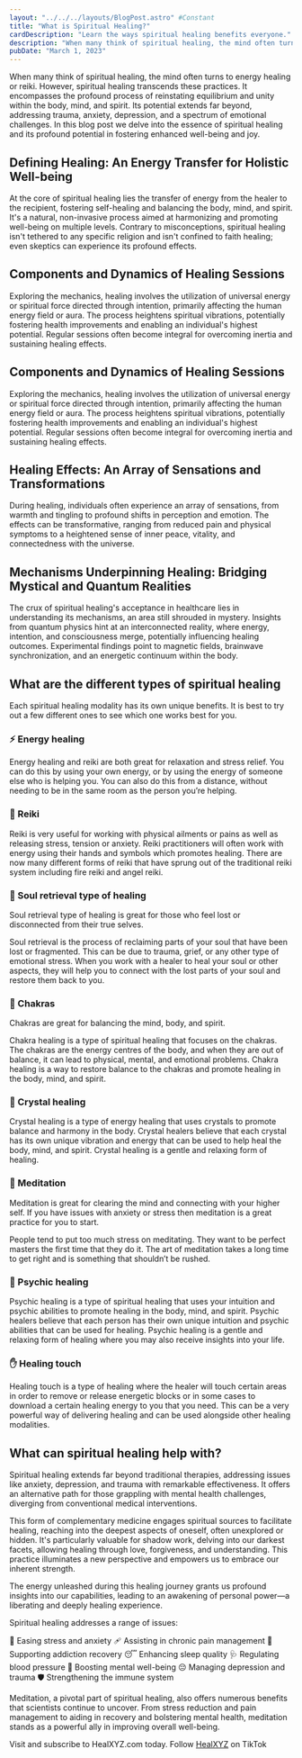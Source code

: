 ```yaml
---
layout: "../../../layouts/BlogPost.astro" #Constant
title: "What is Spiritual Healing?"
cardDescription: "Learn the ways spiritual healing benefits everyone."
description: "When many think of spiritual healing, the mind often turns to energy healing or reiki. However, spiritual healing transcends these practices.."
pubDate: "March 1, 2023"
---
```

When many think of spiritual healing, the mind often turns to energy healing or reiki. However, spiritual healing transcends these practices. It encompasses the profound process of reinstating equilibrium and unity within the body, mind, and spirit. Its potential extends far beyond, addressing trauma, anxiety, depression, and a spectrum of emotional challenges. In this blog post we delve into the essence of spiritual healing and its profound potential in fostering enhanced well-being and joy.

## Defining Healing: An Energy Transfer for Holistic Well-being

At the core of spiritual healing lies the transfer of energy from the healer to the recipient, fostering self-healing and balancing the body, mind, and spirit. It's a natural, non-invasive process aimed at harmonizing and promoting well-being on multiple levels. Contrary to misconceptions, spiritual healing isn't tethered to any specific religion and isn't confined to faith healing; even skeptics can experience its profound effects.

## Components and Dynamics of Healing Sessions

Exploring the mechanics, healing involves the utilization of universal energy or spiritual force directed through intention, primarily affecting the human energy field or aura. The process heightens spiritual vibrations, potentially fostering health improvements and enabling an individual's highest potential. Regular sessions often become integral for overcoming inertia and sustaining healing effects.

## Components and Dynamics of Healing Sessions

Exploring the mechanics, healing involves the utilization of universal energy or spiritual force directed through intention, primarily affecting the human energy field or aura. The process heightens spiritual vibrations, potentially fostering health improvements and enabling an individual's highest potential. Regular sessions often become integral for overcoming inertia and sustaining healing effects.

## Healing Effects: An Array of Sensations and Transformations

During healing, individuals often experience an array of sensations, from warmth and tingling to profound shifts in perception and emotion. The effects can be transformative, ranging from reduced pain and physical symptoms to a heightened sense of inner peace, vitality, and connectedness with the universe.

## Mechanisms Underpinning Healing: Bridging Mystical and Quantum Realities

The crux of spiritual healing's acceptance in healthcare lies in understanding its mechanisms, an area still shrouded in mystery. Insights from quantum physics hint at an interconnected reality, where energy, intention, and consciousness merge, potentially influencing healing outcomes. Experimental findings point to magnetic fields, brainwave synchronization, and an energetic continuum within the body.

## What are the different types of spiritual healing

Each spiritual healing modality has its own unique benefits. It is best to try out a few different ones to see which one works best for you.

### ⚡ Energy healing

Energy healing and reiki are both great for relaxation and stress relief. You can do this by using your own energy, or by using the energy of someone else who is helping you. You can also do this from a distance, without needing to be in the same room as the person you’re helping.

### 🙌 Reiki

Reiki is very useful for working with physical ailments or pains as well as releasing stress, tension or anxiety. Reiki practitioners will often work with energy using their hands and symbols which promotes healing. There are now many different forms of reiki that have sprung out of the traditional reiki system including fire reiki and angel reiki.

### 🧩 Soul retrieval type of healing

Soul retrieval type of healing is great for those who feel lost or disconnected from their true selves.

Soul retrieval is the process of reclaiming parts of your soul that have been lost or fragmented. This can be due to trauma, grief, or any other type of emotional stress. When you work with a healer to heal your soul or other aspects, they will help you to connect with the lost parts of your soul and restore them back to you.

### 🌈 Chakras

Chakras are great for balancing the mind, body, and spirit.

Chakra healing is a type of spiritual healing that focuses on the chakras. The chakras are the energy centres of the body, and when they are out of balance, it can lead to physical, mental, and emotional problems. Chakra healing is a way to restore balance to the chakras and promote healing in the body, mind, and spirit.

### 💎 Crystal healing

Crystal healing is a type of energy healing that uses crystals to promote balance and harmony in the body. Crystal healers believe that each crystal has its own unique vibration and energy that can be used to help heal the body, mind, and spirit. Crystal healing is a gentle and relaxing form of healing.

### 🧘 Meditation

Meditation is great for clearing the mind and connecting with your higher self. If you have issues with anxiety or stress then meditation is a great practice for you to start.

People tend to put too much stress on meditating. They want to be perfect masters the first time that they do it. The art of meditation takes a long time to get right and is something that shouldn’t be rushed.

### 🔮 Psychic healing

Psychic healing is a type of spiritual healing that uses your intuition and psychic abilities to promote healing in the body, mind, and spirit. Psychic healers believe that each person has their own unique intuition and psychic abilities that can be used for healing. Psychic healing is a gentle and relaxing form of healing where you may also receive insights into your life.


### ✋ Healing touch

Healing touch is a type of healing where the healer will touch certain areas in order to remove or release energetic blocks or in some cases to download a certain healing energy to you that you need. This can be a very powerful way of delivering healing and can be used alongside other healing modalities.

 ## What can spiritual healing help with?

 Spiritual healing extends far beyond traditional therapies, addressing issues like anxiety, depression, and trauma with remarkable effectiveness. It offers an alternative path for those grappling with mental health challenges, diverging from conventional medical interventions.

This form of complementary medicine engages spiritual sources to facilitate healing, reaching into the deepest aspects of oneself, often unexplored or hidden. It's particularly valuable for shadow work, delving into our darkest facets, allowing healing through love, forgiveness, and understanding. This practice illuminates a new perspective and empowers us to embrace our inherent strength.

The energy unleashed during this healing journey grants us profound insights into our capabilities, leading to an awakening of personal power—a liberating and deeply healing experience.

Spiritual healing addresses a range of issues:

🌟 Easing stress and anxiety
🩹 Assisting in chronic pain management
💪 Supporting addiction recovery
😴 Enhancing sleep quality
🩺 Regulating blood pressure
🧠 Boosting mental well-being
😔 Managing depression and trauma
🛡️ Strengthening the immune system

Meditation, a pivotal part of spiritual healing, also offers numerous benefits that scientists continue to uncover. From stress reduction and pain management to aiding in recovery and bolstering mental health, meditation stands as a powerful ally in improving overall well-being.

Visit and subscribe to HealXYZ.com today. Follow [HealXYZ](https://tiktok.com/@healxyz) on TikTok 
